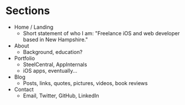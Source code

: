 # Sections
* Home / Landing
    - Short statement of who I am: "Freelance iOS and web developer based in New Hampshire."
* About
    - Background, education?
* Portfolio
    - SteelCentral, AppInternals
    - iOS apps, eventually...
* Blog
    - Posts, links, quotes, pictures, videos, book reviews
* Contact
    - Email, Twitter, GitHub, LinkedIn
